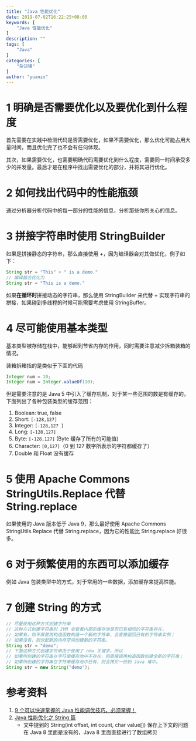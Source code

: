 ```yaml
---
title: "Java 性能优化"
date: 2019-07-02T16:22:25+08:00
keywords: [
    "Java 性能优化"
]
description: ""
tags: [
    "Java"
]
categories: [
    "杂货铺"
]
author: "yuanzx"
---
```


# 1 明确是否需要优化以及要优化到什么程度

首先需要在实践中检测代码是否需要优化，如果不需要优化，那么优化可能占用大量时间，而且优化完了也不会有任何体现。

其次，如果需要优化，也需要明确代码需要优化到什么程度，需要同一时间承受多少的并发量。最后才是在程序中找出需要优化的部分，并将其进行优化。

# 2 如何找出代码中的性能瓶颈

通过分析器分析代码中的每一部分的性能的信息，分析那些你所关心的信息。

# 3 拼接字符串时使用 StringBuilder

如果是拼接静态的字符串，那么直接使用 +，因为编译器会对其做优化，例子如下：

```java
String str = "This" + " is a demo."
// 编译器会优化为
String str = "This is a demo."
```

如果**在循环时**拼接动态的字符串，那么使用 StringBuilder 来代替 + 实现字符串的拼接，如果碰到多线程的时候可能需要考虑使用 StringBuffer。

# 4 尽可能使用基本类型

基本类型被存储在栈中，能够起到节省内存的作用，同时需要注意减少拆箱装箱的情况。

装箱拆箱指的是类似于下面的代码

```java
Integer num = 10;
Integer num = Integer.valueOf(10);
```

但是需要注意的是 Java 5 中引入了缓存机制，对于某一些范围的数是有缓存的，下面列出了各种包装类型的缓存范围：

1. Boolean: true, false
2. Short: `[-128,127]`
3. Integer: `[-128,127 ]`
4. Long: `[-128,127]`
5. Byte: `[-128,127]` (Byte 缓存了所有的可能值)
6. Character: `[0,127]`（0 到 127 数字所表示的字符都缓存了）
7. Double 和 Float 没有缓存

# 5 使用 Apache Commons StringUtils.Replace 代替 String.replace

如果使用的 Java 版本低于 Java 9，那么最好使用 Apache Commons StringUtils.Replace 代替 String.replace，因为它的性能比 String.replace 好很多。

# 6 对于频繁使用的东西可以添加缓存

例如 Java 包装类型中的方式，对于常用的一些数据，添加缓存来提高性能。

# 7 创建 String 的方式

```java
// 尽量使用这种方式创建字符串
// 这种方式创建字符串时 JVM 会查看内部的缓存池是否已有相同的字符串存在，
// 如果有，则不再使用构造函数构造一个新的字符串，会直接返回已有的字符串实例；
// 如果没有，则分配新的内存空间创建新的字符串。
String str = "demo";
// 下面这种方式创建字符串由于使用了 new 关键字，所以
// 如果所创建的字符串在字符串缓存池中不存在，则直接调用构造函数创建全新的字符串；
// 如果所创建的字符串在字符串缓存池中已有，则会拷贝一份到 Java 堆中。
String str = new String("demo");
```

# 参考资料

1. [9 个可以快速掌握的 Java 性能调优技巧，必须掌握！](https://mp.weixin.qq.com/s/K8LfGz3u89dqFOuvwyKG0Q)
2. [Java 性能优化之 String 篇](https://www.ibm.com/developerworks/cn/java/j-lo-optmizestring/index.html)
   - 文中提到的 String(int offset, int count, char value[]) 保存上下文的问题在 Java 8 里面是没有的，Java 8 里面直接进行了数组拷贝